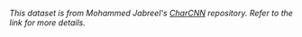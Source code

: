 *This dataset is from Mohammed Jabreel's [CharCNN](https://github.com/mhjabreel/CharCNN/tree/master/data/ag_news_csv) repository. Refer to the link for more details.*

